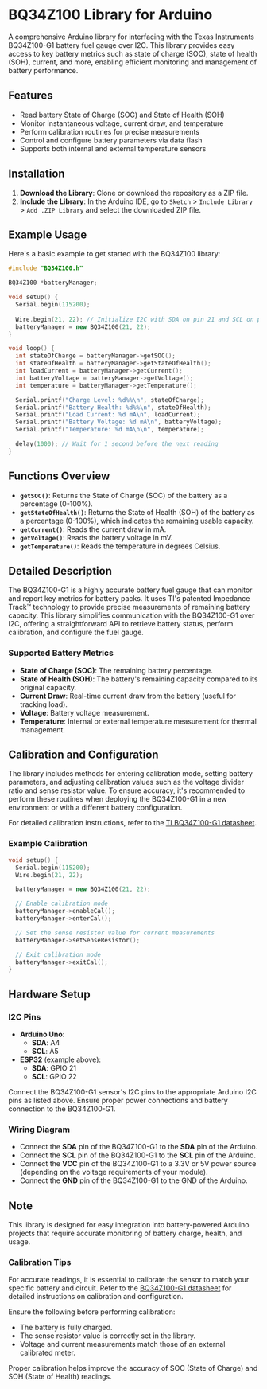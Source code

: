 # BQ34Z100 Library for Arduino

A comprehensive Arduino library for interfacing with the Texas Instruments BQ34Z100-G1 battery fuel gauge over I2C. This library provides easy access to key battery metrics such as state of charge (SOC), state of health (SOH), current, and more, enabling efficient monitoring and management of battery performance.

## Features

- Read battery State of Charge (SOC) and State of Health (SOH)
- Monitor instantaneous voltage, current draw, and temperature
- Perform calibration routines for precise measurements
- Control and configure battery parameters via data flash
- Supports both internal and external temperature sensors

## Installation

1. **Download the Library**: Clone or download the repository as a ZIP file.
2. **Include the Library**: In the Arduino IDE, go to `Sketch` > `Include Library` > `Add .ZIP Library` and select the downloaded ZIP file.

## Example Usage

Here's a basic example to get started with the BQ34Z100 library:

```cpp
#include "BQ34Z100.h"

BQ34Z100 *batteryManager;

void setup() {
  Serial.begin(115200);
  
  Wire.begin(21, 22); // Initialize I2C with SDA on pin 21 and SCL on pin 22
  batteryManager = new BQ34Z100(21, 22);
}

void loop() {
  int stateOfCharge = batteryManager->getSOC();
  int stateOfHealth = batteryManager->getStateOfHealth();
  int loadCurrent = batteryManager->getCurrent();
  int batteryVoltage = batteryManager->getVoltage();
  int temperature = batteryManager->getTemperature();

  Serial.printf("Charge Level: %d%%\n", stateOfCharge);
  Serial.printf("Battery Health: %d%%\n", stateOfHealth);
  Serial.printf("Load Current: %d mA\n", loadCurrent);
  Serial.printf("Battery Voltage: %d mA\n", batteryVoltage);
  Serial.printf("Temperature: %d mA\n\n", temperature);

  delay(1000); // Wait for 1 second before the next reading
}
```

## Functions Overview

- **`getSOC()`**: Returns the State of Charge (SOC) of the battery as a percentage (0-100%).
- **`getStateOfHealth()`**: Returns the State of Health (SOH) of the battery as a percentage (0-100%), which indicates the remaining usable capacity.
- **`getCurrent()`**: Reads the current draw in mA.
- **`getVoltage()`**: Reads the battery voltage in mV.
- **`getTemperature()`**: Reads the temperature in degrees Celsius.

## Detailed Description

The BQ34Z100-G1 is a highly accurate battery fuel gauge that can monitor and report key metrics for battery packs. It uses TI's patented Impedance Track™ technology to provide precise measurements of remaining battery capacity. This library simplifies communication with the BQ34Z100-G1 over I2C, offering a straightforward API to retrieve battery status, perform calibration, and configure the fuel gauge.

### Supported Battery Metrics

- **State of Charge (SOC)**: The remaining battery percentage.
- **State of Health (SOH)**: The battery's remaining capacity compared to its original capacity.
- **Current Draw**: Real-time current draw from the battery (useful for tracking load).
- **Voltage**: Battery voltage measurement.
- **Temperature**: Internal or external temperature measurement for thermal management.

## Calibration and Configuration

The library includes methods for entering calibration mode, setting battery parameters, and adjusting calibration values such as the voltage divider ratio and sense resistor value. To ensure accuracy, it's recommended to perform these routines when deploying the BQ34Z100-G1 in a new environment or with a different battery configuration.

For detailed calibration instructions, refer to the [TI BQ34Z100-G1 datasheet](http://www.ti.com/lit/ds/symlink/bq34z100-g1.pdf).

### Example Calibration

```cpp
void setup() {
  Serial.begin(115200);
  Wire.begin(21, 22);

  batteryManager = new BQ34Z100(21, 22);

  // Enable calibration mode
  batteryManager->enableCal();
  batteryManager->enterCal();

  // Set the sense resistor value for current measurements
  batteryManager->setSenseResistor();

  // Exit calibration mode
  batteryManager->exitCal();
}
```

## Hardware Setup

### I2C Pins

- **Arduino Uno**:
  - **SDA**: A4
  - **SCL**: A5
- **ESP32** (example above):
  - **SDA**: GPIO 21
  - **SCL**: GPIO 22

Connect the BQ34Z100-G1 sensor's I2C pins to the appropriate Arduino I2C pins as listed above. Ensure proper power connections and battery connection to the BQ34Z100-G1.

### Wiring Diagram

- Connect the **SDA** pin of the BQ34Z100-G1 to the **SDA** pin of the Arduino.
- Connect the **SCL** pin of the BQ34Z100-G1 to the **SCL** pin of the Arduino.
- Connect the **VCC** pin of the BQ34Z100-G1 to a 3.3V or 5V power source (depending on the voltage requirements of your module).
- Connect the **GND** pin of the BQ34Z100-G1 to the GND of the Arduino.

## Note

This library is designed for easy integration into battery-powered Arduino projects that require accurate monitoring of battery charge, health, and usage.

### Calibration Tips

For accurate readings, it is essential to calibrate the sensor to match your specific battery and circuit. Refer to the [BQ34Z100-G1 datasheet](http://www.ti.com/lit/ds/symlink/bq34z100-g1.pdf) for detailed instructions on calibration and configuration.

Ensure the following before performing calibration:

- The battery is fully charged.
- The sense resistor value is correctly set in the library.
- Voltage and current measurements match those of an external calibrated meter.

Proper calibration helps improve the accuracy of SOC (State of Charge) and SOH (State of Health) readings.

